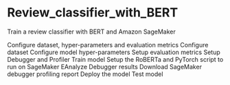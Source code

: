 # Review_classifier_with_BERT
Train a review classifier with BERT and Amazon SageMaker

Configure dataset, hyper-parameters and evaluation metrics
Configure dataset
Configure model hyper-parameters
Setup evaluation metrics
Setup Debugger and Profiler
Train model
Setup the RoBERTa and PyTorch script to run on SageMaker
EAnalyze Debugger results
Download SageMaker debugger profiling report
Deploy the model
Test model
